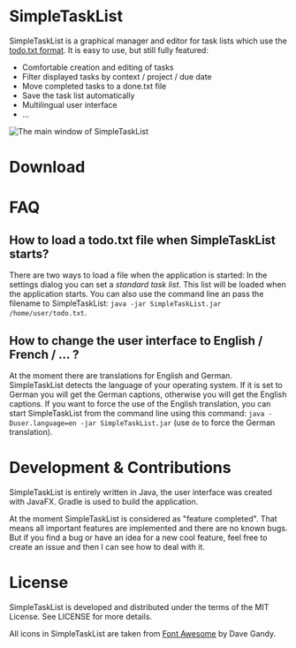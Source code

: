 SimpleTaskList
==============

SimpleTaskList is a graphical manager and editor for task lists which use the [todo.txt format](http://todotxt.com). It is easy to use, but still fully featured:

* Comfortable creation and editing of tasks 
* Filter displayed tasks by context / project / due date
* Move completed tasks to a done.txt file
* Save the task list automatically
* Multilingual user interface
* ...

![The main window of SimpleTaskList](https://tortlepp.github.io/SimpleTaskList/SimpleTaskList.png)


Download
========


FAQ
===

How to load a todo.txt file when SimpleTaskList starts?
-------------------------------------------------------
There are two ways to load a file when the application is started: In the settings dialog you can set a *standard task list*. This list will be loaded when the application starts. You can also use the command line an pass the filename to SimpleTaskList: `java -jar SimpleTaskList.jar /home/user/todo.txt`.

How to change the user interface to English / French / ... ?
------------------------------------------------------------
At the moment there are translations for English and German. SimpleTaskList detects the language of your operating system. If it is set to German you will get the German captions, otherwise you will get the English captions. If you want to force the use of the English translation, you can start SimpleTaskList from the command line using this command: `java -Duser.language=en -jar SimpleTaskList.jar` (use `de` to force the German translation).


Development & Contributions
===========================
SimpleTaskList is entirely written in Java, the user interface was created with JavaFX. Gradle is used to build the application.

At the moment SimpleTaskList is considered as "feature completed". That means all important features are implemented and there are no known bugs. But if you find a bug or have an idea for a new cool feature, feel free to create an issue and then I can see how to deal with it.


License
=======

SimpleTaskList is developed and distributed under the terms of the MIT License. See LICENSE for more details.

All icons in SimpleTaskList are taken from [Font Awesome](http://fontawesome.io) by Dave Gandy.
